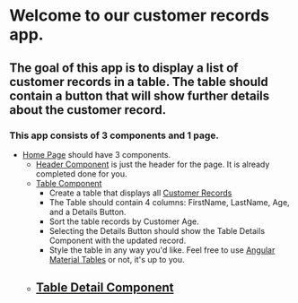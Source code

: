 # Welcome to our customer records app.

## The goal of this app is to display a list of customer records in a table. The table should contain a button that will show further details about the customer record.


### This app consists of 3 components and 1 page.

- [Home Page](./src/app/pages/home/home.component.ts) should have 3 components.
    - [Header Component](./src/app/components/header/header.component.ts) is just the header for the page. It is already completed done for you.
    - [Table Component](./src/app/components/table/table.component.ts) 
        - Create a table that displays all [Customer Records](./src/app/constants/customer-records.ts)
        - The Table should contain 4 columns: FirstName, LastName, Age, and a Details Button.
        - Sort the table records by Customer Age.
        - Selecting the Details Button should show the Table Details Component with the updated record.
        - Style the table in any way you'd like. Feel free to use [Angular Material Tables](https://material.angular.io/components/table/overview) or not, it's up to you.
    - [Table Detail Component](./src/app/components/table-details/table-details.component.ts) 
        - 
